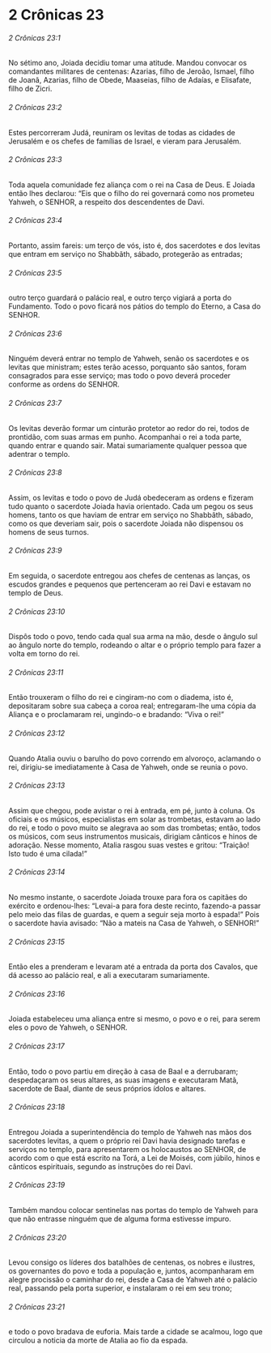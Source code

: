 # 2 Crônicas 23

###### 2 Crônicas 23:1

No sétimo ano, Joiada decidiu tomar uma atitude. Mandou convocar os comandantes militares de centenas: Azarias, filho de Jeroão, Ismael, filho de Joanã, Azarias, filho de Obede, Maaseias, filho de Adaías, e Elisafate, filho de Zicri.

###### 2 Crônicas 23:2

Estes percorreram Judá, reuniram os levitas de todas as cidades de Jerusalém e os chefes de famílias de Israel, e vieram para Jerusalém.

###### 2 Crônicas 23:3

Toda aquela comunidade fez aliança com o rei na Casa de Deus. E Joiada então lhes declarou: “Eis que o filho do rei governará como nos prometeu Yahweh, o SENHOR, a respeito dos descendentes de Davi.

###### 2 Crônicas 23:4

Portanto, assim fareis: um terço de vós, isto é, dos sacerdotes e dos levitas que entram em serviço no Shabbãth, sábado, protegerão as entradas;

###### 2 Crônicas 23:5

outro terço guardará o palácio real, e outro terço vigiará a porta do Fundamento. Todo o povo ficará nos pátios do templo do Eterno, a Casa do SENHOR.

###### 2 Crônicas 23:6

Ninguém deverá entrar no templo de Yahweh, senão os sacerdotes e os levitas que ministram; estes terão acesso, porquanto são santos, foram consagrados para esse serviço; mas todo o povo deverá proceder conforme as ordens do SENHOR.

###### 2 Crônicas 23:7

Os levitas deverão formar um cinturão protetor ao redor do rei, todos de prontidão, com suas armas em punho. Acompanhai o rei a toda parte, quando entrar e quando sair. Matai sumariamente qualquer pessoa que adentrar o templo.

###### 2 Crônicas 23:8

Assim, os levitas e todo o povo de Judá obedeceram as ordens e fizeram tudo quanto o sacerdote Joiada havia orientado. Cada um pegou os seus homens, tanto os que haviam de entrar em serviço no Shabbãth, sábado, como os que deveriam sair, pois o sacerdote Joiada não dispensou os homens de seus turnos.

###### 2 Crônicas 23:9

Em seguida, o sacerdote entregou aos chefes de centenas as lanças, os escudos grandes e pequenos que pertenceram ao rei Davi e estavam no templo de Deus.

###### 2 Crônicas 23:10

Dispôs todo o povo, tendo cada qual sua arma na mão, desde o ângulo sul ao ângulo norte do templo, rodeando o altar e o próprio templo para fazer a volta em torno do rei.

###### 2 Crônicas 23:11

Então trouxeram o filho do rei e cingiram-no com o diadema, isto é, depositaram sobre sua cabeça a coroa real; entregaram-lhe uma cópia da Aliança e o proclamaram rei, ungindo-o e bradando: “Viva o rei!”

###### 2 Crônicas 23:12

Quando Atalia ouviu o barulho do povo correndo em alvoroço, aclamando o rei, dirigiu-se imediatamente à Casa de Yahweh, onde se reunia o povo.

###### 2 Crônicas 23:13

Assim que chegou, pode avistar o rei à entrada, em pé, junto à coluna. Os oficiais e os músicos, especialistas em solar as trombetas, estavam ao lado do rei, e todo o povo muito se alegrava ao som das trombetas; então, todos os músicos, com seus instrumentos musicais, dirigiam cânticos e hinos de adoração. Nesse momento, Atalia rasgou suas vestes e gritou: “Traição! Isto tudo é uma cilada!”

###### 2 Crônicas 23:14

No mesmo instante, o sacerdote Joiada trouxe para fora os capitães do exército e ordenou-lhes: “Levai-a para fora deste recinto, fazendo-a passar pelo meio das filas de guardas, e quem a seguir seja morto à espada!” Pois o sacerdote havia avisado: “Não a mateis na Casa de Yahweh, o SENHOR!”

###### 2 Crônicas 23:15

Então eles a prenderam e levaram até a entrada da porta dos Cavalos, que dá acesso ao palácio real, e ali a executaram sumariamente.

###### 2 Crônicas 23:16

Joiada estabeleceu uma aliança entre si mesmo, o povo e o rei, para serem eles o povo de Yahweh, o SENHOR.

###### 2 Crônicas 23:17

Então, todo o povo partiu em direção à casa de Baal e a derrubaram; despedaçaram os seus altares, as suas imagens e executaram Matã, sacerdote de Baal, diante de seus próprios ídolos e altares.

###### 2 Crônicas 23:18

Entregou Joiada a superintendência do templo de Yahweh nas mãos dos sacerdotes levitas, a quem o próprio rei Davi havia designado tarefas e serviços no templo, para apresentarem os holocaustos ao SENHOR, de acordo com o que está escrito na Torá, a Lei de Moisés, com júbilo, hinos e cânticos espirituais, segundo as instruções do rei Davi.

###### 2 Crônicas 23:19

Também mandou colocar sentinelas nas portas do templo de Yahweh para que não entrasse ninguém que de alguma forma estivesse impuro.

###### 2 Crônicas 23:20

Levou consigo os líderes dos batalhões de centenas, os nobres e ilustres, os governantes do povo e toda a população e, juntos, acompanharam em alegre procissão o caminhar do rei, desde a Casa de Yahweh até o palácio real, passando pela porta superior, e instalaram o rei em seu trono;

###### 2 Crônicas 23:21

e todo o povo bradava de euforia. Mais tarde a cidade se acalmou, logo que circulou a noticia da morte de Atalia ao fio da espada.

